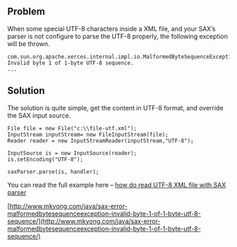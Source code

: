 ## Problem

When some special UTF-8 characters inside a XML file, and your SAX’s parser is not configure to parse the UTF-8 properly, the following exception will be thrown.

    com.sun.org.apache.xerces.internal.impl.io.MalformedByteSequenceException:
    Invalid byte 1 of 1-byte UTF-8 sequence.
    ...

## Solution

The solution is quite simple, get the content in UTF-8 format, and override the SAX input source.

    File file = new File("c:\\file-utf.xml");
    InputStream inputStream= new FileInputStream(file);
    Reader reader = new InputStreamReader(inputStream,"UTF-8");

    InputSource is = new InputSource(reader);
    is.setEncoding("UTF-8");

    saxParser.parse(is, handler);

You can read the full example here – [how do read UTF-8 XML file with SAX parser](http://www.mkyong.com/java/how-to-read-utf-8-xml-file-in-java-sax-parser/)

[http://www.mkyong.com/java/sax-error-malformedbytesequenceexception-invalid-byte-1-of-1-byte-utf-8-sequence/](http://www.mkyong.com/java/sax-error-malformedbytesequenceexception-invalid-byte-1-of-1-byte-utf-8-sequence/)
